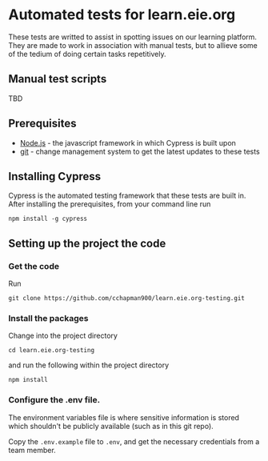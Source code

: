 # Automated tests for learn.eie.org
These tests are writted to assist in spotting issues on our learning platform. They are made to work in association with manual tests, but to allieve some of the tedium of doing certain tasks repetitively.

## Manual test scripts
TBD

## Prerequisites

- [Node.js](https://nodejs.org/en/download/) - the javascript framework in which Cypress is built upon
- [git](https://github.com/git-guides/install-git) - change management system to get the latest updates to these tests

## Installing Cypress
Cypress is the automated testing framework that these tests are built in. After installing the prerequisites, from your command line run

```
npm install -g cypress
```

## Setting up the project the code

### Get the code
Run
```
git clone https://github.com/cchapman900/learn.eie.org-testing.git
```

### Install the packages 
Change into the project directory
```
cd learn.eie.org-testing
```
and run the following within the project directory
```
npm install
```

### Configure the .env file.

The environment variables file is where sensitive information is stored which shouldn't be publicly available (such as in this git repo).

Copy the `.env.example` file to `.env`, and get the necessary credentials from a team member.
